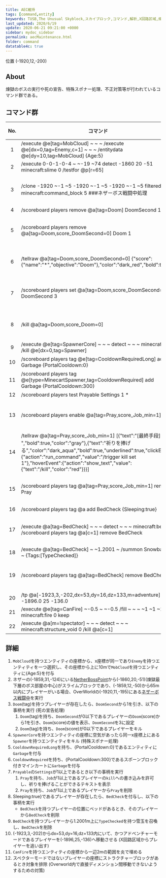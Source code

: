 ```yaml
---
title: AEC維持
tags: [command,entity]
keywords: TUSB,The Unusual Skyblock,スカイブロック,コマンド,解析,X回路区域,煉獄,スポナー,死の宣告
last_updated: 2020/6/19
update: 2020-06-21 09:21:00 +0000
sidebar: mydoc_sidebar
permalink: aecMaintenance.html
folder: command
datatable4c: true
---
```


<span class="label label-primary">位置 (-1920,12,-200)</span>

## About

煉獄のボスの実行や死の宣告、特殊スポナー処理、不正対策等が行われているコマンド群である。

## コマンド群

<div class="datatable4c-begin"></div>

|No.|コマンド|コメント|状態|
|:-:|-|-|-|
|1|/execute @e[tag=MobCloud] ~ ~ ~ /execute @e[dx=0,tag=Enemy,c=1] ~ ~ ~ /entitydata @e[dy=10,tag=MobCloud] {Age:5}|AEC維持MobCloud|
|2|/execute 0-0-1-0-4 ~ ~-19 ~74 detect -1860 20 -51 minecraft:slime 0 /testfor @p[r=65]|ネザーボス戦闘中|
|3|/clone -1920 ~-1 ~5 -1920 ~-1 ~5 -1920 ~-1 ~5 filtered force minecraft:command_block 5 ###ネザーボス戦闘中処理||条件付き|
|4|/scoreboard players remove @a[tag=Doom] DoomSecond 1|死の宣告処理|
|5|/scoreboard players remove @a[tag=Doom,score_DoomSecond=0] Doom 1||条件付き|
|6|/tellraw @a[tag=Doom,score_DoomSecond=0] {"score":{"name":"*","objective":"Doom"},"color":"dark_red","bold":true}||条件付き|
|7|/scoreboard players set @a[tag=Doom,score_DoomSecond=0] DoomSecond 3||条件付き|
|8|/kill @a[tag=Doom,score_Doom=0]||条件付き|
|9|/execute @e[tag=SpawnerCore] ~ ~ ~ detect ~ ~ ~ minecraft:air 0 /kill @e[dx=0,tag=Spawner]|サバイバルスポナー処理|
|10|/scoreboard players tag @e[tag=CooldownRequiredLong] add Garbage {PortalCooldown:0}|CooldownRequiredLong誤差許容長期用|
|11|/scoreboard players tag @e[type=MinecartSpawner,tag=CooldownRequired] add Garbage {PortalCooldown:300}|トカルトスポナーポータルin対策|
|12|/scoreboard players test Prayable Settings 1 *|祈り|
|13|/scoreboard players enable @a[tag=Pray,score_Job_min=1] kill||条件付き|
|14|/tellraw @a[tag=Pray,score_Job_min=1] [{"text":"[最終手段] ","bold":true,"color":"gray"},{"text":"祈りを捧げる","color":"dark_aqua","bold":true,"underlined":true,"clickEvent":{"action":"run_command","value":"/trigger kill set 1"},"hoverEvent":{"action":"show_text","value":{"text":"/kill","color":"red"}}}]||条件付き|
|15|/scoreboard players tag @a[tag=Pray,score_Job_min=1] remove Pray||条件付き|
|16|/scoreboard players tag @a add BedCheck {Sleeping:true}|ベッドバグチェック|
|17|/execute @a[tag=BedCheck] ~ ~ ~ detect ~ ~ ~ minecraft:bed -1 /scoreboard players tag @a[c=1] remove BedCheck||条件付き|
|18|/execute @a[tag=BedCheck] ~ ~1.2001 ~ /summon Snowball ~ ~ ~ {Tags:[TypeChecked]}|
|19|/scoreboard players tag @a[tag=BedCheck] remove BedCheck||条件付き|
|20|/tp @a[-1923,3,-202,dx=53,dy=16,dz=133,m=adventure] -1896.0 25 -136.0|
|21|/execute @e[tag=CanFire] ~-0.5 ~ ~-0.5 /fill ~ ~ ~ ~1 ~1 ~1 minecraft:fire 0 keep|炎|
|22|/execute @a[m=!spectator] ~ ~ ~ detect ~ ~ ~ minecraft:structure_void 0 /kill @a[c=1]|void死|

<div class="datatable4c-end"></div>

## 詳細

1. `MobCloud`を持つエンティティの座標から、x座標が同一であり`Enemy`を持つエンティティを一つ選択し、その座標から上に10mで`MobCloud`を持つエンティティに{Age:5}を付与
2. ネザーの(-1859,31,-124)にいる[NetherBossPoint](TUSB_Analysis_Entity.html#netherbosspoint)から(-1860,20,-51)(煉獄最下層のボス部屋の中心)がスライムブロックであり、(-1859,12,-50)から65m以内にプレイヤーがいる場合、OverWorldの(-1920,11,-195)にある[ネザーボス戦闘中](netherBoss_Processing.html)を実行
3. `Doom`(tag)を持つプレイヤーが存在したら、`DoomSecond`から1を引き、以下の事柄を実行 (死の宣告処理)
   1. `Doom`(tag)を持ち、`DoomSecond`が0以下であるプレイヤーの`Doom`(score)から1を引き、`Doom`(score)の値を表示、`DoomSecond`を3に設定
   2. `Doom`(tag)を持ち、`Doom`(score)が0以下であるプレイヤーをキル
4. `SpawnerCore`を持つエンティティの座標に空気があったら同一x座標上にある`Spawner`を持つエンティティをキル (特殊スポナー処理)
5. `CooldownRequiredLong`を持ち、{PortalCooldown:0}であるエンティティに`Garbage`を付与
6. `CooldownRequired`を持ち、{PortalCooldown:300}であるスポーンブロック付きマインカートに`Garbage`を付与
7. `Prayable`の`Settings`が1以上であるとき以下の事柄を実行
   1. `Pray`を持ち、`Job`が1以上であるプレイヤーの`kill`への書き込みを許可し、祈りを捧げることができるテキストを表示
   2. `Pray`を持ち、`Job`が1以上であるプレイヤーから`Pray`を削除
8. Sleeping:true}であるプレイヤーが存在したら、`BedCheck`を付与し、以下の事柄を実行
   - `BedCheck`を持つプレイヤーの位置にベッドがあるとき、そのプレイヤーから`BedCheck`を削除
9. `BedCheck`を持つプレイヤーから1.2001m上に`TypeChecked`を持つ雪玉を召喚し、`BedCheck`を削除
10. (-1923,3,-202)からdx=53,dy=16,dz=133内にいて、かつアドベンチャーモードであるプレイヤーを(-1896,25,-136)へ移動させる (X回路区域からプレイヤーを追い出す)
11. `CanFire`を持つエンティティの座標から一辺2mの範囲を炎で埋める
12. スペクターモードではないプレイヤーの座標にストラクチャーブロックがあるとき対象を排除 (Overworld内で直接ディメンション間移動できないようするための対策)
